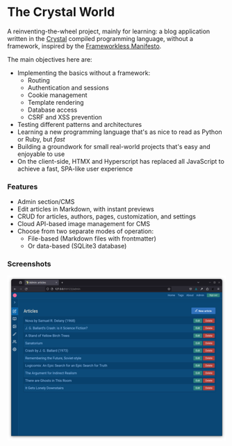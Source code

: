 # The Crystal World

A reinventing-the-wheel project, mainly for learning: a blog application written in the [Crystal](https://crystal-lang.org/) compiled programming language, without a framework, inspired by the [Frameworkless Manifesto](https://github.com/frameworkless-movement/manifesto).

The main objectives here are:

- Implementing the basics without a framework:
  - Routing
  - Authentication and sessions
  - Cookie management
  - Template rendering
  - Database access
  - CSRF and XSS prevention
- Testing different patterns and architectures
- Learning a new programming language that's as nice to read as Python or Ruby, but _fast_
- Building a groundwork for small real-world projects that's easy and enjoyable to use
- On the client-side, HTMX and Hyperscript has replaced all JavaScript to achieve a fast, SPA-like user experience

### Features

- Admin section/CMS
- Edit articles in Markdown, with instant previews
- CRUD for articles, authors, pages, customization, and settings
- Cloud API-based image management for CMS
- Choose from two separate modes of operation:
  - File-based (Markdown files with frontmatter)
  - Or data-based (SQLite3 database)

### Screenshots

![screenshot](./screenshots/Screenshot-from-2023-12-01-14-32-15.png)